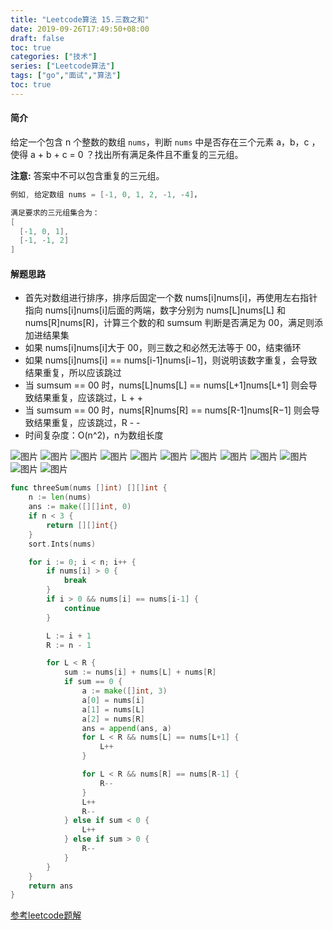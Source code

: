 ```yaml
---
title: "Leetcode算法 15.三数之和"
date: 2019-09-26T17:49:50+08:00
draft: false
toc: true
categories: ["技术"]
series: ["Leetcode算法"]
tags: ["go","面试","算法"]
toc: true
---
```



#### 简介

给定一个包含 n 个整数的数组 `nums`，判断 `nums` 中是否存在三个元素 a，b，c ，使得 a + b + c = 0 ？找出所有满足条件且不重复的三元组。

**注意:** 答案中不可以包含重复的三元组。

``` go
例如, 给定数组 nums = [-1, 0, 1, 2, -1, -4]，

满足要求的三元组集合为：
[
  [-1, 0, 1],
  [-1, -1, 2]
]
```

#### 解题思路

- 首先对数组进行排序，排序后固定一个数 nums[i]nums[i]，再使用左右指针指向 nums[i]nums[i]后面的两端，数字分别为 nums[L]nums[L] 和 nums[R]nums[R]，计算三个数的和 sumsum 判断是否满足为 00，满足则添加进结果集
- 如果 nums[i]nums[i]大于 00，则三数之和必然无法等于 00，结束循环
- 如果 nums[i]nums[i] == nums[i-1]nums[i−1]，则说明该数字重复，会导致结果重复，所以应该跳过
- 当 sumsum == 00 时，nums[L]nums[L] == nums[L+1]nums[L+1] 则会导致结果重复，应该跳过，L + +
- 当 sumsum == 00 时，nums[R]nums[R] == nums[R-1]nums[R−1] 则会导致结果重复，应该跳过，R - -
- 时间复杂度：O(n^2)，n为数组长度


![图片](/images/blog/sf/15_Slide1.png)
![图片](/images/blog/sf/15_Slide2.png)
![图片](/images/blog/sf/15_Slide3.png)
![图片](/images/blog/sf/15_Slide4.png)
![图片](/images/blog/sf/15_Slide5.png)
![图片](/images/blog/sf/15_Slide6.png)
![图片](/images/blog/sf/15_Slide7.png)
![图片](/images/blog/sf/15_Slide8.png)
![图片](/images/blog/sf/15_Slide9.png)
![图片](/images/blog/sf/15_Slide10.png)
![图片](/images/blog/sf/15_Slide11.png)
![图片](/images/blog/sf/15_Slide12.png)


``` go
func threeSum(nums []int) [][]int {
	n := len(nums)
    ans := make([][]int, 0)
	if n < 3 {
		return [][]int{}
	}
	sort.Ints(nums)

	for i := 0; i < n; i++ {
		if nums[i] > 0 {
			break
		}
		if i > 0 && nums[i] == nums[i-1] {
			continue
		}

		L := i + 1
		R := n - 1

		for L < R {
			sum := nums[i] + nums[L] + nums[R]
			if sum == 0 {
				a := make([]int, 3)
				a[0] = nums[i]
				a[1] = nums[L]
				a[2] = nums[R]
				ans = append(ans, a)
				for L < R && nums[L] == nums[L+1] {
					L++
				}

				for L < R && nums[R] == nums[R-1] {
					R--
				}
				L++
				R--
			} else if sum < 0 {
				L++
			} else if sum > 0 {
				R--
			}
		}
	}
	return ans
}
```

[参考leetcode题解](https://leetcode-cn.com/problems/3sum/solution/hua-jie-suan-fa-15-san-shu-zhi-he-by-guanpengchn/)

